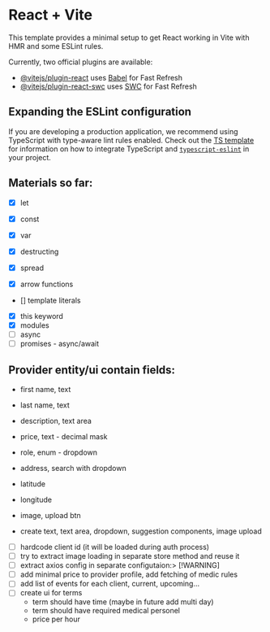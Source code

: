 # React + Vite

This template provides a minimal setup to get React working in Vite with HMR and some ESLint rules.

Currently, two official plugins are available:

- [@vitejs/plugin-react](https://github.com/vitejs/vite-plugin-react/blob/main/packages/plugin-react) uses [Babel](https://babeljs.io/) for Fast Refresh
- [@vitejs/plugin-react-swc](https://github.com/vitejs/vite-plugin-react/blob/main/packages/plugin-react-swc) uses [SWC](https://swc.rs/) for Fast Refresh

## Expanding the ESLint configuration

If you are developing a production application, we recommend using TypeScript with type-aware lint rules enabled. Check out the [TS template](https://github.com/vitejs/vite/tree/main/packages/create-vite/template-react-ts) for information on how to integrate TypeScript and [`typescript-eslint`](https://typescript-eslint.io) in your project.

## Materials so far:
- [x] let
- [x] const
- [x] var
- [x] destructing 
- [x] spread

- [x] arrow functions
- [] template literals
- [x] this keyword
- [x] modules
- [ ] async 
- [ ] promises - async/await

## Provider entity/ui contain fields:
- first name, text
- last name, text 
- description, text area
- price, text - decimal mask
- role, enum - dropdown
- address, search with dropdown
- latitude
- longitude
- image, upload btn

- create text, text area, dropdown, suggestion components, image upload

- [ ] hardcode client id (it will be loaded during auth process)
- [ ] try to extract image loading in separate store method and reuse it
- [ ] extract axios config in separate configutaion:> [!WARNING]
- [ ] add minimal price to provider profile, add fetching of medic rules
- [ ] add list of events for each client, current, upcoming...
- [ ] create ui for terms
    * term should have time (maybe in future add multi day)
    * term should have required medical personel
    * price per hour 


